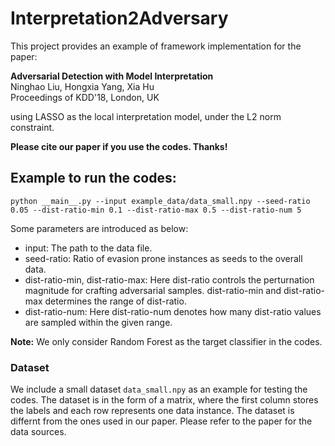 # Interpretation2Adversary

This project provides an example of framework implementation for the paper: <br>

**Adversarial Detection with Model Interpretation**<br>
Ninghao Liu, Hongxia Yang, Xia Hu<br>
Proceedings of KDD'18, London, UK <br>

using LASSO as the local interpretation model, under the L2 norm constraint.

**Please cite our paper if you use the codes. Thanks!**


## Example to run the codes:
```
python __main__.py --input example_data/data_small.npy --seed-ratio 0.05 --dist-ratio-min 0.1 --dist-ratio-max 0.5 --dist-ratio-num 5
```
Some parameters are introduced as below:
- input: The path to the data file.
- seed-ratio: Ratio of evasion prone instances as seeds to the overall data.
- dist-ratio-min, dist-ratio-max: Here dist-ratio controls the perturnation magnitude for crafting adversarial samples. dist-ratio-min and dist-ratio-max determines the range of dist-ratio. 
- dist-ratio-num: Here dist-ratio-num denotes how many dist-ratio values are sampled within the given range.<br>

**Note:**
We only consider Random Forest as the target classifier in the codes.

### Dataset
We include a small dataset `data_small.npy` as an example for testing the codes. The dataset is in the form of a matrix, where the first column stores the labels and each row represents one data instance. The dataset is differnt from the ones used in our paper. Please refer to the paper for the data sources.
